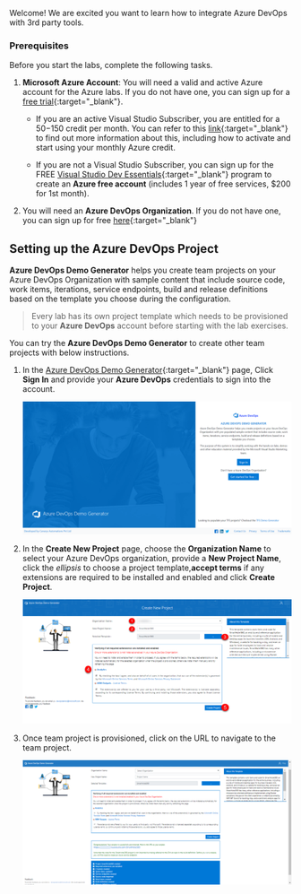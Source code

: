 Welcome! We are excited you want to learn how to integrate Azure DevOps with 3rd party tools.

### Prerequisites

Before you start the labs, complete the following tasks.

1. **Microsoft Azure Account**: You will need a valid and active Azure account for the Azure labs. If you do not have one, you can sign up for a [free trial](https://azure.microsoft.com/en-us/free/){:target="_blank"}. 

    * If you are an active Visual Studio Subscriber, you are entitled for a $50-$150 credit per month. You can refer to this [link](https://azure.microsoft.com/en-us/pricing/member-offers/msdn-benefits-details/){:target="_blank"} to find out more information about this, including how to activate and start using your monthly Azure credit.

    * If you are not a Visual Studio Subscriber, you can sign up for the FREE [Visual Studio Dev Essentials](https://www.visualstudio.com/dev-essentials/){:target="_blank"} program to create an **Azure free account** (includes 1 year of free services, $200 for 1st month).

1. You will need an **Azure DevOps Organization**. If you do not have one, you can sign up for free [here](https://azure.microsoft.com/en-us/services/devops/){:target="_blank"}

## Setting up the Azure DevOps Project

**Azure DevOps Demo Generator** helps you create team projects on your Azure DevOps Organization with sample content that include source code, work items, iterations, service endpoints, build and release definitions based on the template you choose during the configuration.

   > Every lab has its own project template which needs to be provisioned to your **Azure DevOps** account before starting with the lab exercises.

You can try the **Azure DevOps Demo Generator** to create other team projects with below instructions.

1. In the [Azure DevOps Demo Generator](https://azuredevopsdemogenerator.azurewebsites.net){:target="_blank"} page, Click **Sign In** and provide your **Azure DevOps** credentials to sign into the account.
   
   ![VSTS Demo Generator](images/vstsdemogen1.png)

1. In the **Create New Project** page, choose the **Organization Name** to select your Azure DevOps organization, provide a **New Project Name**, click the *ellipsis* to choose a project template,**accept terms** if any extensions are required to be installed and enabled and click **Create Project**. 

    ![VSTS Demo Generator](images/vstsdemogen1_3.png)

1. Once team project is provisioned, click on the URL to navigate to the team project.

   ![VSTS Demo Generator](images/vstsdemogen1_2.png)


